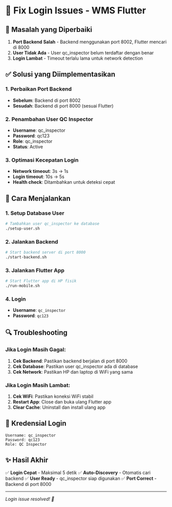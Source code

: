 # 🔧 Fix Login Issues - WMS Flutter

## 🚨 Masalah yang Diperbaiki

1. **Port Backend Salah** - Backend menggunakan port 8002, Flutter mencari di 8000
2. **User Tidak Ada** - User qc_inspector belum terdaftar dengan benar
3. **Login Lambat** - Timeout terlalu lama untuk network detection

## ✅ Solusi yang Diimplementasikan

### 1. Perbaikan Port Backend
- **Sebelum**: Backend di port 8002
- **Sesudah**: Backend di port 8000 (sesuai Flutter)

### 2. Penambahan User QC Inspector
- **Username**: qc_inspector
- **Password**: qc123
- **Role**: qc_inspector
- **Status**: Active

### 3. Optimasi Kecepatan Login
- **Network timeout**: 3s → 1s
- **Login timeout**: 10s → 5s
- **Health check**: Ditambahkan untuk deteksi cepat

## 🚀 Cara Menjalankan

### 1. Setup Database User
```bash
# Tambahkan user qc_inspector ke database
./setup-user.sh
```

### 2. Jalankan Backend
```bash
# Start backend server di port 8000
./start-backend.sh
```

### 3. Jalankan Flutter App
```bash
# Start Flutter app di HP fisik
./run-mobile.sh
```

### 4. Login
- **Username**: `qc_inspector`
- **Password**: `qc123`

## 🔍 Troubleshooting

### Jika Login Masih Gagal:
1. **Cek Backend**: Pastikan backend berjalan di port 8000
2. **Cek Database**: Pastikan user qc_inspector ada di database
3. **Cek Network**: Pastikan HP dan laptop di WiFi yang sama

### Jika Login Masih Lambat:
1. **Cek WiFi**: Pastikan koneksi WiFi stabil
2. **Restart App**: Close dan buka ulang Flutter app
3. **Clear Cache**: Uninstall dan install ulang app

## 📝 Kredensial Login

```
Username: qc_inspector
Password: qc123
Role: QC Inspector
```

## ✨ Hasil Akhir

✅ **Login Cepat** - Maksimal 5 detik
✅ **Auto-Discovery** - Otomatis cari backend
✅ **User Ready** - qc_inspector siap digunakan
✅ **Port Correct** - Backend di port 8000

---
*Login issue resolved! 🎉*